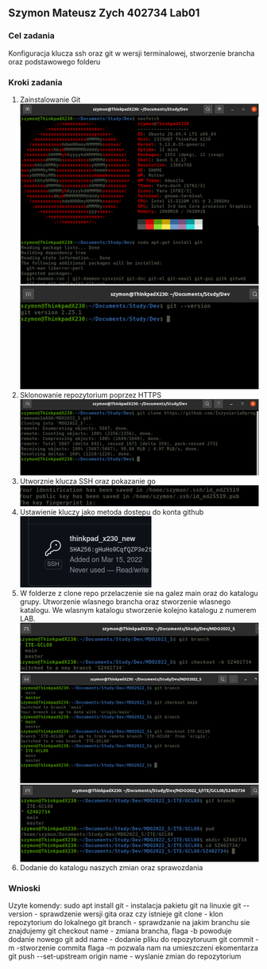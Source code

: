 ## Szymon Mateusz Zych 402734 Lab01

### Cel zadania
Konfiguracja klucza ssh oraz git w wersji terminalowej, stworzenie brancha oraz podstawowego folderu

### Kroki zadania
1. Zainstalowanie Git
![Screenshot](instalacja_git.png)
![Screenshot](wersja_git.png)
2. Sklonowanie repozytorium poprzez HTTPS
![Screenshot](git_clone.png)
3. Utworznie klucza SSH oraz pokazanie go
![Screenshot](key.png)
4. Ustawienie kluczy jako metoda dostepu do konta github
![Screenshot](ssh.png)
5. W folderze z clone repo przelaczenie sie na galez main oraz do katalogu grupy. Utworzenie wlasnego brancha oraz stworzenie wlasnego katalogu. We wlasnym katalogu stworzenie kolejno katalogu z numerem LAB.
![Screenshot](stworzenie_galzei.png)
![Screenshot](zmiana_galezi.png)
![Screenshot](stworzenie_folder.png)
6. Dodanie do katalogu naszych zmian oraz sprawozdania

### Wnioski

Uzyte komendy:
	sudo apt install git - instalacja pakietu git na linuxie
	git --version - sprawdzenie wersji gita oraz czy istnieje
	git clone - klon repozytorium do lokalnego
	git branch - sprawdzanie na jakim branchu sie znajdujemy
	git checkout name - zmiana brancha, flaga -b powoduje 			     dodanie nowego
	git add name - dodanie pliku do repozytoruum
	git commit -m -stworzenie commita flaga -m pozwala nam na 			       umieszczeni ekomentarza
	git push --set-upstream origin name - wyslanie zmian do 						       repozytorium

